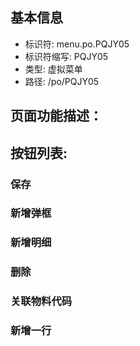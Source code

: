 
## 基本信息

- 标识符: menu.po.PQJY05
- 标识符缩写: PQJY05
- 类型: 虚拟菜单
- 路径: /po/PQJY05

## 页面功能描述：





## 按钮列表:


### 保存



### 新增弹框



### 新增明细



### 删除



### 关联物料代码



### 新增一行


